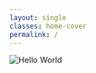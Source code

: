 ```yaml
---
layout: single
classes: home-cover
permalink: /
---
```


<div class="cover-image">
    <img src="{{ '/assets/images/cover.jpg' | relative_url }}" alt="Hello World">
</div>
